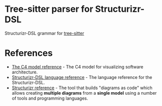 # Tree-sitter parser for Structurizr-DSL

Structurizr-DSL grammar for [tree-sitter][gh-ts]

[gh-ts]: https://github.com/tree-sitter/tree-sitter

# References

- [The C4 model reference][docs-c4model] - The C4 model for visualizing software
  architecture.
- [Structurizr-DSL language reference][docs-structurizr-dsl] - The language
  reference for the Structurizr-DSL.
- [Structurizr reference][docs-structurizr] - The tool that builds "diagrams as
  code" which allows creating **multiple diagrams** from a **single model**
  using a number of tools and programming languages.

[docs-c4model]: https://c4model.com/
[docs-structurizr-dsl]: https://github.com/structurizr/dsl/blob/master/docs/language-reference.md#language-reference
[docs-structurizr]: https://structurizr.com/
